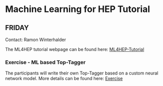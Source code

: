 # Machine Learning for HEP Tutorial

## FRIDAY

Contact: Ramon Winterhalder

The ML4HEP tutorial webpage can be found here: [ML4HEP-Tutorial](https://github.com/ramonpeter/ML4HEP-Tutorial)

### Exercise - ML based Top-Tagger

The participants will write their own Top-Tagger based
on a custom neural network model. More details can be found
here: [Exercise](https://github.com/ramonpeter/ML4HEP-Tutorial/tree/main/exercise)

